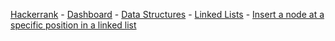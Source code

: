 <a href="https://www.hackerrank.com">Hackerrank</a> - 
<a href="https://www.hackerrank.com/dashboard">Dashboard</a> - 
<a href="https://www.hackerrank.com/domains/data-structures">Data Structures</a> - 
<a href="https://www.hackerrank.com/domains/data-structures/linked-lists">Linked Lists</a> - 
<a href="https://www.hackerrank.com/challenges/insert-a-node-at-a-specific-position-in-a-linked-list">Insert a node at a specific position in a linked list</a>
